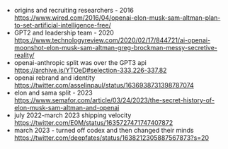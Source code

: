 
- origins and recruiting researchers - 2016 https://www.wired.com/2016/04/openai-elon-musk-sam-altman-plan-to-set-artificial-intelligence-free/
- GPT2 and leadership team - 2020 https://www.technologyreview.com/2020/02/17/844721/ai-openai-moonshot-elon-musk-sam-altman-greg-brockman-messy-secretive-reality/
- openai-anthropic split was over the GPT3 api https://archive.is/YTOeD#selection-333.226-337.82
- openai rebrand and identity https://twitter.com/asselinpaul/status/1636938731398787074
- elon and sama split - 2023 https://www.semafor.com/article/03/24/2023/the-secret-history-of-elon-musk-sam-altman-and-openai
- july 2022-march 2023 shipping velocity https://twitter.com/E0M/status/1635727471747407872
- march 2023 - turned off codex and then changed their minds  https://twitter.com/deepfates/status/1638212305887567873?s=20
